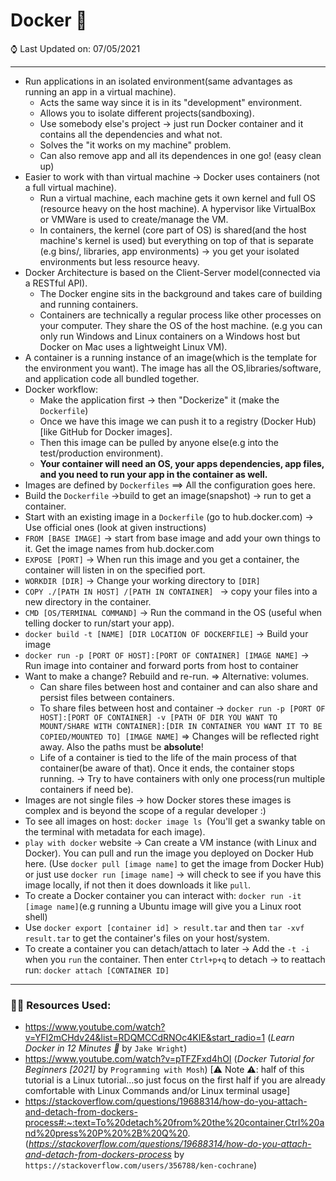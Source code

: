 # Docker 🐋

⌚ Last Updated on: 07/05/2021

***

- Run applications in an isolated environment(same advantages as running an app in a virtual machine).
  - Acts the same way since it is in its "development" environment.
  - Allows you to isolate different projects(sandboxing).
  - Use somebody else's project -> just run Docker container and it contains all the dependencies and what not.
  - Solves the "it works on my machine" problem.
  - Can also remove app and all its dependences in one go! (easy clean up)
- Easier to work with than virtual machine -> Docker uses containers (not a full virtual machine).
  - Run a virtual machine, each machine gets it own kernel and full OS (resource heavy on the host machine). A hypervisor like VirtualBox or VMWare is used to create/manage the VM.
  - In containers, the kernel (core part of OS) is shared(and the host machine's kernel is used) but everything on top of that is separate (e.g bins/, libraries, app environments) -> you get your isolated environments but less resource heavy.
- Docker Architecture is based on the Client-Server model(connected via a RESTful API).
  - The Docker engine sits in the background and takes care of building and running containers. 
  - Containers are technically a regular process like other processes on your computer. They share the OS of the host machine. (e.g you can only run Windows and Linux containers on a Windows host but Docker on Mac uses a lightweight Linux VM).
- A container is a running instance of an image(which is the template for the environment you want). The image has all the OS,libraries/software, and application code all bundled together.
- Docker workflow:
  - Make the application first -> then "Dockerize" it (make the `Dockerfile`)
  - Once we have this image we can push it to a registry (Docker Hub)[like GitHub for Docker images].
  - Then this image can be pulled by anyone else(e.g into the test/production environment).
  - **Your container will need an OS, your apps dependencies, app files, and you need to run your app in the container as well.**
-  Images are defined by `Dockerfiles` ==> All the configuration goes here.
  - Build the `Dockerfile` ->build to get an image(snapshot) -> run to get a container.
  - Start with an existing image in a `Dockerfile` (go to hub.docker.com) -> Use official ones  (look at given instructions)
  - `FROM [BASE IMAGE]` -> start from base image and add your own things to it. Get the image names from hub.docker.com
  - `EXPOSE [PORT]` -> When run this image and you get a container, the container will listen in on the specified port.
  - `WORKDIR [DIR]` -> Change your working directory to `[DIR]`
  - `COPY ./[PATH IN HOST] /[PATH IN CONTAINER] ` -> copy your files into a new directory in the container.
  - `CMD [OS/TERMINAL COMMAND]` -> Run the command in the OS (useful when telling docker to run/start your app).
  - `docker build -t [NAME] [DIR LOCATION OF DOCKERFILE]` -> Build your image
  - `docker run -p [PORT OF HOST]:[PORT OF CONTAINER] [IMAGE NAME]` -> Run image into container and forward ports from host to container
  - Want to make a change? Rebuild and re-run. => Alternative: volumes.
    - Can share files between host and container and can also share and persist files between containers.
    - To share files between host and container -> `docker run -p [PORT OF HOST]:[PORT OF CONTAINER] -v [PATH OF DIR YOU WANT TO MOUNT/SHARE WITH CONTAINER]:[DIR IN CONTAINER YOU WANT IT TO BE COPIED/MOUNTED TO] [IMAGE NAME]`  => Changes will be reflected right away. Also the paths must be **absolute**!
    - Life of a container is tied to the life of the main  process of that container(be aware of that). Once it ends, the container stops running. -> Try to have containers with only one process(run multiple containers if need be).
  - Images are not single files -> how Docker stores these images is complex and is beyond the scope of a regular developer :) 
  - To see all images on host: `docker image ls `(You'll get a swanky table on the terminal with metadata for each image).
  - `play with docker` website -> Can create a VM instance (with Linux and Docker). You can pull and run the image you deployed on Docker Hub here. (Use `docker pull [image name]` to get the image from Docker Hub) or just use `docker run [image name]` -> will check to see if you have this image locally, if not then it does downloads it like `pull`.
  - To create a Docker container you can interact with: `docker run -it [image name]`(e.g running a Ubuntu image will give you a Linux root shell)
  - Use `docker export [container id] > result.tar` and then `tar -xvf result.tar` to get the container's files on your host/system.
  - To create a container you can detach/attach to later -> Add the `-t -i` when you `run` the container. Then enter `Ctrl+p+q` to detach -> to reattach run: `docker attach [CONTAINER ID]`

***

### 🥽🥼 Resources Used:

- https://www.youtube.com/watch?v=YFl2mCHdv24&list=RDQMCCdRNOc4KIE&start_radio=1 (*Learn Docker in 12 Minutes 🐳* by `Jake Wright`)
- https://www.youtube.com/watch?v=pTFZFxd4hOI (*Docker Tutorial for Beginners [2021]* by `Programming with Mosh`) [⚠ Note ⚠: half of this tutorial is a Linux tutorial...so just focus on the first half if you are already comfortable with Linux Commands and/or Linux terminal usage]
- https://stackoverflow.com/questions/19688314/how-do-you-attach-and-detach-from-dockers-process#:~:text=To%20detach%20from%20the%20container,Ctrl%20and%20press%20P%20%2B%20Q%20. (*https://stackoverflow.com/questions/19688314/how-do-you-attach-and-detach-from-dockers-process* by `https://stackoverflow.com/users/356788/ken-cochrane`)

